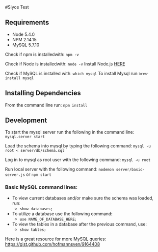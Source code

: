 #Slyce Test

## Requirements

- Node 5.4.0
- NPM 2.14.15
- MySQL 5.7.10

Check if npm is installedwith: ```npm -v```

Check if Node is installedwith: ```node -v```
Install Node.js [HERE](https://nodejs.org/en/)

Check if MySQL is installed with: ```which mysql```
To install Mysql run ```brew install mysql```

## Installing Dependencies

From the command line run:
```npm install```

## Development

To start the mysql server run the following in the command line:
```mysql.server start```

Load the schema into mysql by typing the following command:
```mysql -u root < server/db/schema.sql```

Log in to mysql as root user with the following command:
```mysql -u root```

Run local server with the following command: 
```nodemon server/basic-server.js``` or ```npm start```

### Basic MySQL command lines:

- To view current databases and/or make sure the schema was loaded, run:
  - ```show databases;```
- To utilize a database use the following command:
  - ```use NAME_OF_DATABASE_HERE;```
- To view the tables in a database after the previous command, use:
  - ```show tables;```

Here is a great resource for more MySQL queries:
https://gist.github.com/hofmannsven/9164408

